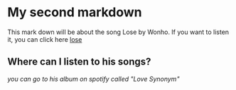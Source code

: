 # My second markdown

This mark down will be about the song Lose by Wonho.
If you want to listen it, you can click here [lose](www.youtube.com/watch?v=q3eSaQaDDPE)


## Where can I listen to his songs? 
*you can go to his album on spotify called "Love Synonym"*


